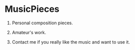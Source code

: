 # MusicPieces

1. Personal composition pieces. 

2. Amateur's work. 

3. Contact me if you really like the music and want to use it.
